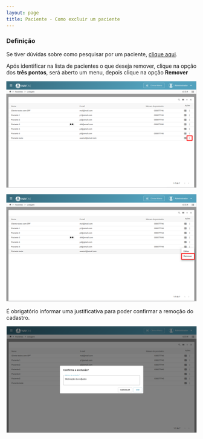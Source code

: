 ```yaml
---
layout: page
title: Paciente - Como excluir um paciente
---
```


### Definição

Se tiver dúvidas sobre como pesquisar por um paciente, [clique aqui](/pages/paciente/como-pesquisar-por-um-paciente).

Após identificar na lista de pacientes o que deseja remover, clique na opção dos **três pontos**, será aberto um menu, depois clique na opção **Remover**
<p align="center">
  <img alt="Removendo paciente" src="como-excluir-um-paciente-img-01.png" width="800">
</p>

<p align="center">
  <img alt="Removendo paciente" src="como-excluir-um-paciente-img-02.png" width="800">
</p>

É obrigatório informar uma justificativa para poder confirmar a remoção do cadastro.
<p align="center">
  <img alt="Removendo paciente" src="como-excluir-um-paciente-img-03.png" width="800">
</p>